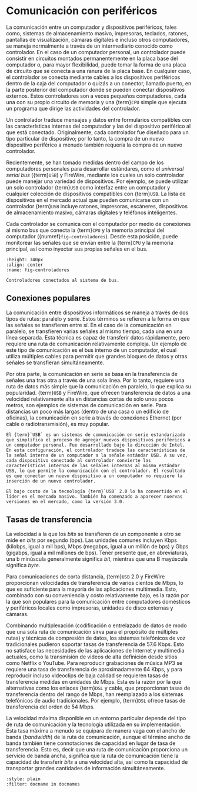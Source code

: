 # Comunicación con periféricos

La comunicación entre un computador y dispositivos periféricos, tales como, sistemas de almacenamiento masivo, impresoras, teclados, ratones, pantallas de visualización, cámaras digitales e incluso otros computadores, se maneja normalmente a través de un intermediario conocido como controlador. En el caso de un computador personal, un controlador puede consistir en circuitos montados permanentemente en la placa base del computador o, para mayor flexibilidad, puede tomar la forma de una placa de circuito que se conecta a una ranura de la placa base. En cualquier caso, el controlador se conecta mediante cables a los dispositivos periféricos dentro de la caja del computador o quizás a un conector, llamado puerto, en la parte posterior del computador donde se pueden conectar dispositivos externos. Estos controladores son a veces pequeños computadores, cada una con su propio circuito de memoria y una {term}`CPU` simple que ejecuta un programa que dirige las actividades del controlador.

Un controlador traduce mensajes y datos entre formularios compatibles con las características internas del computador y las del dispositivo periférico al que está conectado. Originalmente, cada controlador fue diseñado para un tipo particular de dispositivo; por lo tanto, la compra de un nuevo dispositivo periférico a menudo también requería la compra de un nuevo controlador.

Recientemente, se han tomado medidas dentro del campo de los computadores personales para desarrollar estándares, como el _universal serial bus_ ({term}`USB`) y FireWire, mediante los cuales un solo controlador puede manejar una variedad de dispositivos. Por ejemplo, se puede utilizar un solo controlador {term}`USB` como interfaz entre un computador y cualquier colección de dispositivos compatibles con {term}`USB`. La lista de dispositivos en el mercado actual que pueden comunicarse con un controlador {term}`USB` incluye ratones, impresoras, escáneres, dispositivos de almacenamiento masivo, cámaras digitales y teléfonos inteligentes.

Cada controlador se comunica con el computador por medio de conexiones al mismo bus que conecta la {term}`CPU` y la memoria principal del computador ({numref}`fig-controladores`). Desde esta posición, puede monitorear las señales que se envían entre la {term}`CPU` y la memoria principal, así como inyectar sus propias señales en el bus.

```{figure} ../images/controladores.png
:height: 340px
:align: center
:name: fig-controladores

Controladores conectados al sistema de bus.
```

## Conexiones populares

La comunicación entre dispositivos informáticos se maneja a través de dos tipos de rutas: paralelo y serie. Estos términos se refieren a la forma en que las señales se transfieren entre sí. En el caso de la comunicación en paralelo, se transfieren varias señales al mismo tiempo, cada una en una línea separada. Esta técnica es capaz de transferir datos rápidamente, pero requiere una ruta de comunicación relativamente compleja. Un ejemplo de este tipo de comunicación es el bus interno de un computador, el cual utiliza múltiples cables para permitir que grandes bloques de datos y otras señales se transfieran simultáneamente.

Por otra parte, la comunicación en serie se basa en la transferencia de señales una tras otra a través de una sola línea. Por lo tanto, requiere una ruta de datos más simple que la comunicación en paralelo, lo que explica su popularidad. {term}`USB` y FireWire, que ofrecen transferencia de datos a una velocidad relativamente alta en distancias cortas de solo unos pocos metros, son ejemplos de sistemas de comunicación en serie. Para distancias un poco más largas (dentro de una casa o un edificio de oficinas), la comunicación en serie a través de conexiones Ethernet (por cable o radiotransmisión), es muy popular.


```{note}
El {term}`USB` es un sistemas de comunicación en serie estandarizado que simplifica el proceso de agregar nuevos dispositivos periféricos a un computador personal. Fue desarrollado bajo la dirección de Intel. En esta configuración, el controlador traduce las características de la señal interna de un computador a la señale estándar USB. A su vez, cada dispositivo conectado al controlador convierte las características internas de las señales internas al mismo estándar USB, lo que permite la comunicación con el controlador. El resultado es que conectar un nuevo dispositivo a un computador no requiere la inserción de un nuevo controlador.

El bajo costo de la tecnología {term}`USB` 2.0 lo ha convertido en el líder en el mercado masivo. También ha comenzado a aparecer nuervas versiones en el mercado, como la versión 3.0.
```

## Tasas de transferencia

La velocidad a la que los _bits_ se transfieren de un componente a otro se mide en _bits_ por segundo (bps). Las unidades comunes incluyen Kbps (kilobps, igual a mil bps), Mbps (megabps, igual a un millón de bps) y Gbps (gigabps, igual a mil millones de bps). Tener presente que, en abreviaturas, una b minúscula generalmente significa _bit_, mientras que una B mayúscula significa _byte_.

Para comunicaciones de corta distancia, {term}`USB` 2.0 y FireWire proporcionan velocidades de transferencia de varios cientos de Mbps, lo que es suficiente para la mayoría de las aplicaciones multimedia. Esto, combinado con su conveniencia y costo relativamente bajo, es la razón por la que son populares para la comunicación entre computadores domésticos y periféricos locales como impresoras, unidades de disco externas y cámaras.

Combinando multiplexación (codificación o entrelazado de datos de modo que una sola ruta de comunicación sirva para el propósito de múltiples rutas) y técnicas de compresión de datos, los sistemas telefónicos de voz tradicionales pudieron soportar tasas de transferencia de 57.6 Kbps. Esto no satisface las necesidades de las aplicaciones de Internet y multimedia actuales, como la transmisión de videos de alta definición desde sitios como Netflix o YouTube. Para reproducir grabaciones de música MP3 se requiere una tasa de transferencia de aproximadamente 64 Kbps, y para reproducir incluso videoclips de baja calidad se requieren tasas de transferencia medidas en unidades de Mbps. Esta es la razón por la que alternativas como los enlaces {term}`DSL` y cable, que proporcionan tasas de transferencia dentro del rango de Mbps, han reemplazado a los sistemas telefónicos de audio tradicionales. Por ejemplo, {term}`DSL` ofrece tasas de transferencia del orden de 54 Mbps.

La velocidad máxima disponible en un entorno particular depende del tipo de ruta de comunicación y la tecnología utilizada en su implementación. Esta tasa máxima a menudo se equipara de manera vaga con el ancho de banda (_bandwidth_) de la ruta de comunicación, aunque el término ancho de banda también tiene connotaciones de capacidad en lugar de tasa de transferencia. Esto es, decir que una ruta de comunicación proporciona un servicio de banda ancha, significa que la ruta de comunicación tiene la capacidad de transferir _bits_ a una velocidad alta, así como la capacidad de transportar grandes cantidades de información simultáneamente.

```{bibliography} ../refs.bib
:style: plain
:filter: docname in docnames
```